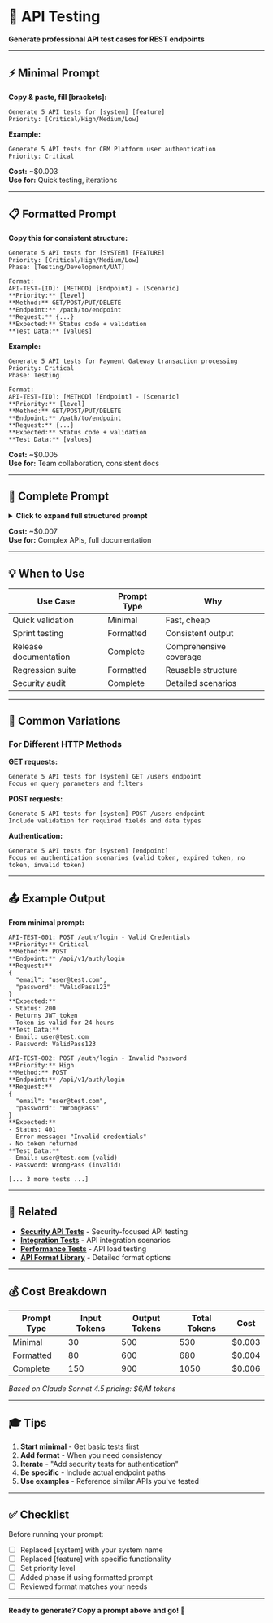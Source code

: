 # 🔌 API Testing

**Generate professional API test cases for REST endpoints**

---

## ⚡ Minimal Prompt

**Copy & paste, fill [brackets]:**

```
Generate 5 API tests for [system] [feature]
Priority: [Critical/High/Medium/Low]
```

**Example:**
```
Generate 5 API tests for CRM Platform user authentication
Priority: Critical
```

**Cost:** ~$0.003  
**Use for:** Quick testing, iterations

---

## 📋 Formatted Prompt

**Copy this for consistent structure:**

```
Generate 5 API tests for [SYSTEM] [FEATURE]
Priority: [Critical/High/Medium/Low]
Phase: [Testing/Development/UAT]

Format:
API-TEST-[ID]: [METHOD] [Endpoint] - [Scenario]
**Priority:** [level]
**Method:** GET/POST/PUT/DELETE
**Endpoint:** /path/to/endpoint
**Request:** {...}
**Expected:** Status code + validation
**Test Data:** [values]
```

**Example:**
```
Generate 5 API tests for Payment Gateway transaction processing
Priority: Critical
Phase: Testing

Format:
API-TEST-[ID]: [METHOD] [Endpoint] - [Scenario]
**Priority:** [level]
**Method:** GET/POST/PUT/DELETE
**Endpoint:** /path/to/endpoint
**Request:** {...}
**Expected:** Status code + validation
**Test Data:** [values]
```

**Cost:** ~$0.005  
**Use for:** Team collaboration, consistent docs

---

## 📝 Complete Prompt

<details>
<summary><b>Click to expand full structured prompt</b></summary>

```
Generate 5 comprehensive API test cases for [SYSTEM].

**Context:**
- SDLC Phase: [Testing/Development/UAT]
- Priority: [Critical/High/Medium/Low]
- Environment: [Development/Staging/Production]
- API Type: [REST/GraphQL/SOAP]

**Feature/Endpoint:** [DESCRIBE FEATURE OR ENDPOINT]

**Format each test as:**

```
API-TEST-[ID]: [METHOD] [Endpoint] - [Scenario Name]
**Priority:** [Critical/High/Medium/Low]
**Endpoint:** /api/v1/path/to/endpoint
**Method:** GET | POST | PUT | PATCH | DELETE
**Headers:**
```json
{
  "Content-Type": "application/json",
  "Authorization": "Bearer {token}"
}
```
**Request Body:** (for POST/PUT/PATCH)
```json
{
  "field1": "value1",
  "field2": "value2"
}
```
**Expected Response:**
- Status Code: 200 | 201 | 400 | 401 | 404 | 500
- Response Body Schema:
```json
{
  "id": "string",
  "status": "string",
  "data": {}
}
```
**Validation Points:**
- [Validation 1]
- [Validation 2]
- [Validation 3]

**Test Data:**
- [Specific input values]
- [Expected output values]

**Dependencies:** [Any prerequisites or setup needed]
```

**Coverage Requirements:**
- 2 positive scenarios (happy path)
- 2 negative scenarios (error handling)
- 1 edge case (boundary conditions)

Include tests for:
- Valid requests with expected data
- Invalid authentication/authorization
- Missing required fields
- Invalid data types
- Boundary values
```

**Example filled:**
```
Generate 5 comprehensive API test cases for E-commerce Platform.

**Context:**
- SDLC Phase: Testing
- Priority: Critical
- Environment: Staging
- API Type: REST

**Feature/Endpoint:** User authentication via email and password

[...rest of format...]
```

</details>

**Cost:** ~$0.007  
**Use for:** Complex APIs, full documentation

---

## 💡 When to Use

| Use Case | Prompt Type | Why |
|----------|-------------|-----|
| Quick validation | Minimal | Fast, cheap |
| Sprint testing | Formatted | Consistent output |
| Release documentation | Complete | Comprehensive coverage |
| Regression suite | Formatted | Reusable structure |
| Security audit | Complete | Detailed scenarios |

---

## 🎯 Common Variations

### For Different HTTP Methods

**GET requests:**
```
Generate 5 API tests for [system] GET /users endpoint
Focus on query parameters and filters
```

**POST requests:**
```
Generate 5 API tests for [system] POST /users endpoint
Include validation for required fields and data types
```

**Authentication:**
```
Generate 5 API tests for [system] [endpoint]
Focus on authentication scenarios (valid token, expired token, no token, invalid token)
```

---

## 📤 Example Output

**From minimal prompt:**
```
API-TEST-001: POST /auth/login - Valid Credentials
**Priority:** Critical
**Method:** POST
**Endpoint:** /api/v1/auth/login
**Request:**
{
  "email": "user@test.com",
  "password": "ValidPass123"
}
**Expected:** 
- Status: 200
- Returns JWT token
- Token is valid for 24 hours
**Test Data:** 
- Email: user@test.com
- Password: ValidPass123

API-TEST-002: POST /auth/login - Invalid Password
**Priority:** High
**Method:** POST
**Endpoint:** /api/v1/auth/login
**Request:**
{
  "email": "user@test.com",
  "password": "WrongPass"
}
**Expected:** 
- Status: 401
- Error message: "Invalid credentials"
- No token returned
**Test Data:** 
- Email: user@test.com (valid)
- Password: WrongPass (invalid)

[... 3 more tests ...]
```

---

## 🔗 Related

- **[Security API Tests](../04-Testing/Security-Tests.md)** - Security-focused API testing
- **[Integration Tests](../04-Testing/Integration-Tests.md)** - API integration scenarios
- **[Performance Tests](../04-Testing/Performance-Tests.md)** - API load testing
- **[API Format Library](../99-Formats/API-Tests-Format.md)** - Detailed format options

---

## 💰 Cost Breakdown

| Prompt Type | Input Tokens | Output Tokens | Total Tokens | Cost |
|-------------|--------------|---------------|--------------|------|
| Minimal | 30 | 500 | 530 | $0.003 |
| Formatted | 80 | 600 | 680 | $0.004 |
| Complete | 150 | 900 | 1050 | $0.006 |

*Based on Claude Sonnet 4.5 pricing: $6/M tokens*

---

## 🎓 Tips

1. **Start minimal** - Get basic tests first
2. **Add format** - When you need consistency
3. **Iterate** - "Add security tests for authentication"
4. **Be specific** - Include actual endpoint paths
5. **Use examples** - Reference similar APIs you've tested

---

## ✅ Checklist

Before running your prompt:
- [ ] Replaced [system] with your system name
- [ ] Replaced [feature] with specific functionality
- [ ] Set priority level
- [ ] Added phase if using formatted prompt
- [ ] Reviewed format matches your needs

---

**Ready to generate? Copy a prompt above and go! 🚀**
